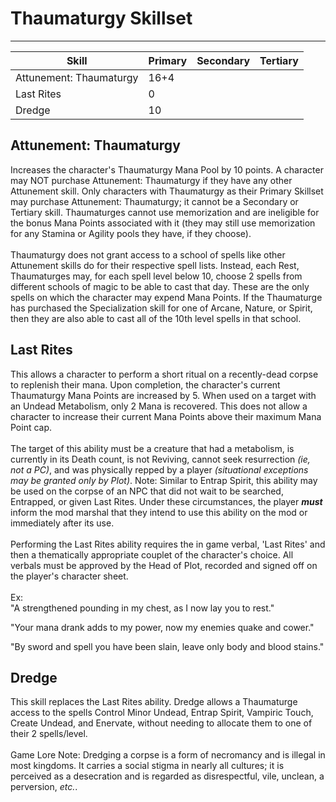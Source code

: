 # Thaumaturgy Skillset

---
| Skill | Primary | Secondary | Tertiary |
|---|---|---|---|
|Attunement: Thaumaturgy|16+4|||
|Last Rites|0|||
|Dredge|10|||

## Attunement: Thaumaturgy  
Increases the character's Thaumaturgy Mana Pool by 10 points. A character may NOT purchase Attunement: Thaumaturgy if they have any other Attunement skill. Only characters with Thaumaturgy as their Primary Skillset may purchase Attunement: Thaumaturgy; it cannot be a Secondary or Tertiary skill. Thaumaturges cannot use memorization and are ineligible for the bonus Mana Points associated with it (they may still use memorization for any Stamina or Agility pools they have, if they choose).<br><br>Thaumaturgy does not grant access to a school of spells like other Attunement skills do for their respective spell lists. Instead, each Rest, Thaumaturges may, for each spell level below 10, choose 2 spells from different schools of magic to be able to cast that day. These are the only spells on which the character may expend Mana Points. If the Thaumaturge has purchased the Specialization skill for one of Arcane, Nature, or Spirit, then they are also able to cast all of the 10th level spells in that school.

## Last Rites  
This allows a character to perform a short ritual on a recently-dead corpse to replenish their mana. Upon completion, the character's current Thaumaturgy Mana Points are increased by 5. When used on a target with an Undead Metabolism, only 2 Mana is recovered.  This does not allow a character to increase their current Mana Points above their maximum Mana Point cap.<br><br>The target of this ability must be a creature that had a metabolism, is currently in its Death count, is not Reviving, cannot seek resurrection <i>(ie, not a PC)</i>, and was physically repped by a player <i>(situational exceptions may be granted only by Plot)</i>. Note: Similar to Entrap Spirit, this ability may be used on the corpse of an NPC that did not wait to be searched, Entrapped, or given Last Rites. Under these circumstances, the player <b><i>must</b></i> inform the mod marshal that they intend to use this ability on the mod or immediately after its use.<br><br>Performing the Last Rites ability requires the in game verbal, 'Last Rites' and then a thematically appropriate couplet of the character's choice. All verbals must be approved by the Head of Plot, recorded and signed off on the player's character sheet.<br><br>Ex:<br>"A strengthened pounding in my chest, as I now lay you to rest."

"Your mana drank adds to my power, now my enemies quake and cower."

"By sword and spell you have been slain, leave only body and blood stains."

## Dredge  
This skill replaces the Last Rites ability. Dredge allows a Thaumaturge access to the spells Control Minor Undead, Entrap Spirit, Vampiric Touch, Create Undead, and Enervate, without needing to allocate them to one of their 2 spells/level.<br><br>Game Lore Note: Dredging a corpse is a form of necromancy and is illegal in most kingdoms. It carries a social stigma in nearly all cultures; it is perceived as a desecration and is regarded as disrespectful, vile, unclean, a perversion, <i>etc.</i>.